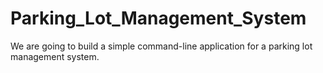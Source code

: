 # Parking_Lot_Management_System
We are going to build a simple command-line application for a parking lot management system.
